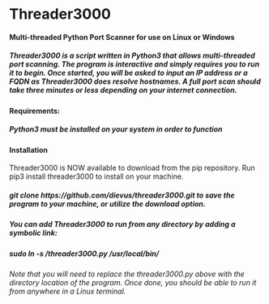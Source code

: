 # Threader3000
<h4>Multi-threaded Python Port Scanner for use on Linux or Windows

<h5>Threader3000 is a script written in Python3 that allows multi-threaded port scanning.  The program is interactive and simply requires you to run it to begin.  Once started, you will be asked to input an IP address or a FQDN as Threader3000 does resolve hostnames.  A full port scan should take three minutes or less depending on your internet connection.</h5>

<h4>Requirements:</h4>
<h5>Python3 must be installed on your system in order to function</h5>

<h4>Installation</h4>
Threader3000 is NOW available to download from the pip repository.  Run pip3 install threader3000 to install on your machine.
<br>
<h5>git clone https://github.com/dievus/threader3000.git to save the program to your machine, or utilize the download option.</h5>
  
<h5>You can add Threader3000 to run from any directory by adding a symbolic link:</h5>

<h5>sudo ln -s /threader3000.py /usr/local/bin/</h5>

<h6>Note that you will need to replace the threader3000.py above with the directory location of the program.  Once done, you should be able to run it from anywhere in a Linux terminal.</h6>
